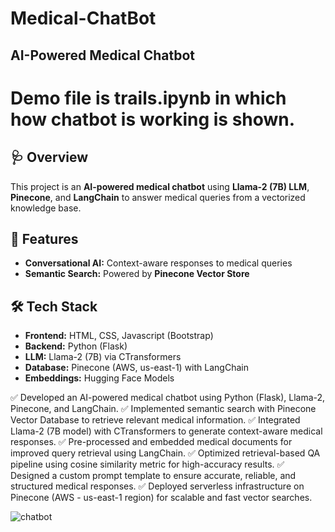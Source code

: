 # Medical-ChatBot
## AI-Powered Medical Chatbot

# Demo file is **trails.ipynb** in which how chatbot is working is shown.

## 🩺 Overview
This project is an **AI-powered medical chatbot** using **Llama-2 (7B) LLM**, **Pinecone**, and **LangChain** to answer medical queries from a vectorized knowledge base.

## 🚀 Features
- **Conversational AI:** Context-aware responses to medical queries  
- **Semantic Search:** Powered by **Pinecone Vector Store**   

## 🛠️ Tech Stack
- **Frontend:** HTML, CSS, Javascript (Bootstrap) 
- **Backend:** Python (Flask)  
- **LLM:** Llama-2 (7B) via CTransformers  
- **Database:** Pinecone (AWS, us-east-1) with LangChain  
- **Embeddings:** Hugging Face Models  

✅ Developed an AI-powered medical chatbot using Python (Flask), Llama-2, Pinecone, and LangChain.
✅ Implemented semantic search with Pinecone Vector Database to retrieve relevant medical information.
✅ Integrated Llama-2 (7B model) with CTransformers to generate context-aware medical responses.
✅ Pre-processed and embedded medical documents for improved query retrieval using LangChain.
✅ Optimized retrieval-based QA pipeline using cosine similarity metric for high-accuracy results.
✅ Designed a custom prompt template to ensure accurate, reliable, and structured medical responses.
✅ Deployed serverless infrastructure on Pinecone (AWS - us-east-1 region) for scalable and fast vector searches.

![chatbot](https://github.com/user-attachments/assets/aed97a13-5f5d-4bb6-b8f9-62f0c3ece110)
